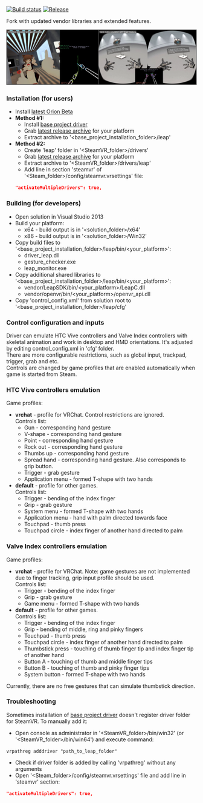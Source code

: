 [![Build status](https://ci.appveyor.com/api/projects/status/2pc49d2hpt2hx944?svg=true)](https://ci.appveyor.com/project/SDraw/driver-leap) [![Release](http://img.shields.io/github/release/SDraw/driver_leap.svg)](../../releases/latest)

Fork with updated vendor libraries and extended features.

[![](./.github/repository_img.png)](https://www.youtube.com/playlist?list=PLiEPsxTlqsDk5GKcgsmeDQNRs7KV8lI-s)
  
### Installation (for users)
* Install [latest Orion Beta](https://developer.leapmotion.com/get-started)
* **Method #1:**
  * Install [base project driver](https://github.com/cbuchner1/driver_leap/releases/tag/alpha8)
  * Grab [latest release archive](../../releases/latest) for your platform
  * Extract archive to '<base_project_installation_folder>/leap'
* **Method #2:**
  * Create 'leap' folder in '<SteamVR_folder>/drivers'
  * Grab [latest release archive](../../releases/latest) for your platform
  * Extract archive to '<SteamVR_folder>/drivers/leap'
  * Add line in section 'steamvr' of '<Steam_folder>/config/steamvr.vrsettings' file:
  ```JSON
  "activateMultipleDrivers": true,
  ```

### Building (for developers)
* Open solution in Visual Studio 2013
* Build your platform:
  * x64 - build output is in '<solution_folder>/x64'
  * x86 - build output is in '<solution_folder>/Win32'
* Copy build files to '<base_project_installation_folder>/leap/bin/<your_platform>':
  * driver_leap.dll
  * gesture_checker.exe
  * leap_monitor.exe
* Copy additional shared libraries to '<base_project_installation_folder>/leap/bin/<your_platform>':
  * vendor/LeapSDK/bin/<your_platform>/LeapC.dll
  * vendor/openvr/bin/<your_platform>/openvr_api.dll
* Copy 'control_config.xml' from solution root to '<base_project_installation_folder>/leap/cfg'
  
### Control configuration and inputs
Driver can emulate HTC Vive controllers and Valve Index controllers with skeletal animation and work in desktop and HMD orientations. It's adjusted by editing control_config.xml in 'cfg' folder.  
There are more configurable restrictions, such as global input, trackpad, trigger, grab and etc.  
Controls are changed by game profiles that are enabled automatically when game is started from Steam.

### HTC Vive controllers emulation
Game profiles:
  * **vrchat** - profile for VRChat. Control restrictions are ignored.  
  Controls list:
    * Gun - corresponding hand gesture
    * V-shape - corresponding hand gesture
    * Point - corresponding hand gesture
    * Rock out - corresponding hand gesture
    * Thumbs up - corresponding hand gesture
    * Spread hand - corresponding hand gesture. Also corresponds to grip button.
    * Trigger - grab gesture
    * Application menu - formed T-shape with two hands
  * **default** - profile for other games.  
  Controls list:
    * Trigger - bending of the index finger
    * Grip - grab gesture
    * System menu - formed T-shape with two hands
    * Application menu - hand with palm directed towards face
    * Touchpad - thumb press
    * Touchpad circle - index finger of another hand directed to palm
    
### Valve Index controllers emulation 
Game profiles:
  * **vrchat** - profile for VRChat. Note: game gestures are not implemented due to finger tracking, grip input profile should be used.  
  Controls list:
    * Trigger - bending of the index finger
    * Grip - grab gesture
    * Game menu - formed T-shape with two hands
  * **default** - profile for other games.  
  Controls list:
    * Trigger - bending of the index finger
    * Grip - bending of middle, ring and pinky fingers
    * Touchpad - thumb press
    * Touchpad circle - index finger of another hand directed to palm
    * Thumbstick press - touching of thumb finger tip and index finger tip of another hand
    * Button A - touching of thumb and middle finger tips
    * Button B - touching of thumb and pinky finger tips
    * System button - formed T-shape with two hands

Currently, there are no free gestures that can simulate thumbstick direction.

### Troubleshooting
Sometimes installation of [base project driver](https://github.com/cbuchner1/driver_leap) doesn't register driver folder for SteamVR. To manually add it:
* Open console as administrator in '<SteamVR_folder>/bin/win32' (or '<SteamVR_folder>/bin/win64') and execute command:
```
vrpathreg adddriver "path_to_leap_folder"
```
* Check if driver folder is added by calling 'vrpathreg' without any arguments
* Open '<Steam_folder>/config/steamvr.vrsettings' file and add line in 'steamvr' section:
```JSON
"activateMultipleDrivers": true,
```
